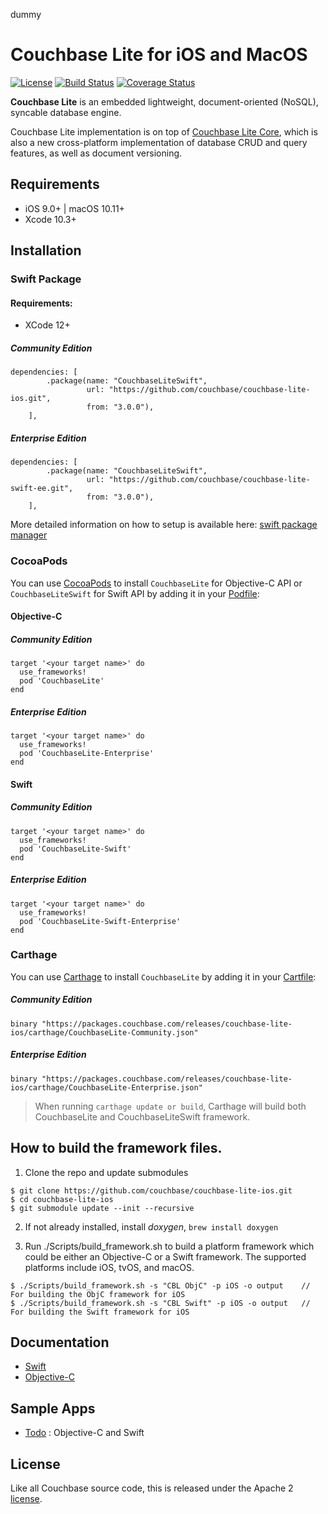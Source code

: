 dummy

# Couchbase Lite for iOS and MacOS

[![License](https://img.shields.io/badge/License-Apache%202.0-blue.svg)](https://opensource.org/licenses/Apache-2.0) [![Build Status](https://travis-ci.org/couchbase/couchbase-lite-ios.svg?branch=master)](https://travis-ci.org/couchbase/couchbase-lite-ios) [![Coverage Status](https://coveralls.io/repos/github/couchbase/couchbase-lite-ios/badge.svg?branch=master)](https://coveralls.io/github/couchbase/couchbase-lite-ios?branch=master)

**Couchbase Lite** is an embedded lightweight, document-oriented (NoSQL), syncable database engine.

Couchbase Lite implementation is on top of [Couchbase Lite Core](https://github.com/couchbase/couchbase-lite-core), which is also a new cross-platform implementation of database CRUD and query features, as well as document versioning.


## Requirements
- iOS 9.0+ | macOS 10.11+
- Xcode 10.3+


## Installation

### Swift Package 

#### Requirements:
- XCode 12+

##### Community Edition
```
dependencies: [
        .package(name: "CouchbaseLiteSwift",
                 url: "https://github.com/couchbase/couchbase-lite-ios.git", 
                 from: "3.0.0"),
    ],
```

##### Enterprise Edition

```
dependencies: [
        .package(name: "CouchbaseLiteSwift",
                 url: "https://github.com/couchbase/couchbase-lite-swift-ee.git", 
                 from: "3.0.0"),
    ],
```

More detailed information on how to setup is available here: [swift package manager](https://docs.couchbase.com/couchbase-lite/current/swift/start/swift-gs-install.html)

### CocoaPods

You can use [CocoaPods](https://cocoapods.org/) to install `CouchbaseLite` for Objective-C API or `CouchbaseLiteSwift` for Swift API by adding it in your [Podfile](https://guides.cocoapods.org/using/the-podfile.html):

#### Objective-C

##### Community Edition
```
target '<your target name>' do
  use_frameworks!
  pod 'CouchbaseLite'
end
```

##### Enterprise Edition
```
target '<your target name>' do
  use_frameworks!
  pod 'CouchbaseLite-Enterprise'
end
```

#### Swift

##### Community Edition
```
target '<your target name>' do
  use_frameworks!
  pod 'CouchbaseLite-Swift'
end
```

##### Enterprise Edition
```
target '<your target name>' do
  use_frameworks!
  pod 'CouchbaseLite-Swift-Enterprise'
end
```

### Carthage

You can use [Carthage](https://github.com/Carthage/Carthage) to install `CouchbaseLite` by adding it in your [Cartfile](https://github.com/Carthage/Carthage/blob/master/Documentation/Artifacts.md#cartfile):

##### Community Edition
```
binary "https://packages.couchbase.com/releases/couchbase-lite-ios/carthage/CouchbaseLite-Community.json"
```

##### Enterprise Edition
```
binary "https://packages.couchbase.com/releases/couchbase-lite-ios/carthage/CouchbaseLite-Enterprise.json"
```

> When running `carthage update or build`, Carthage will build both CouchbaseLite and CouchbaseLiteSwift framework.

## How to build the framework files.

1. Clone the repo and update submodules

```
$ git clone https://github.com/couchbase/couchbase-lite-ios.git
$ cd couchbase-lite-ios
$ git submodule update --init --recursive
```

2. If not already installed, install _doxygen_, `brew install doxygen`

3. Run ./Scripts/build_framework.sh to build a platform framework which could be either an Objective-C or a Swift framework. The supported platforms include iOS, tvOS, and macOS.

```
$ ./Scripts/build_framework.sh -s "CBL ObjC" -p iOS -o output    // For building the ObjC framework for iOS
$ ./Scripts/build_framework.sh -s "CBL Swift" -p iOS -o output   // For building the Swift framework for iOS
```

## Documentation

- [Swift](https://docs.couchbase.com/couchbase-lite/current/swift/quickstart.html)
- [Objective-C](https://docs.couchbase.com/couchbase-lite/current/objc/quickstart.html)

## Sample Apps

- [Todo](https://github.com/couchbaselabs/mobile-training-todo) : Objective-C and Swift


## License

Like all Couchbase source code, this is released under the Apache 2 [license](LICENSE).
